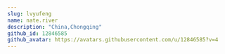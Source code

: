 ```yaml
---
slug: lvyufeng
name: nate.river
description: "China,Chongqing"
github_id: 12846585
github_avatar: https://avatars.githubusercontent.com/u/12846585?v=4
---
```


